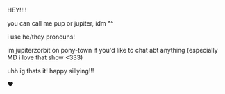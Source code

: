 HEY!!!!

you can call me pup or jupiter, idm ^^

i use he/they pronouns!

im jupiterzorbit on pony-town if you'd like to chat abt anything (especially MD i love that show <333)

uhh ig thats it! happy sillying!!!

❤
